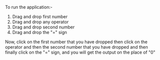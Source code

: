 To run the application:-
1. Drag and drop first number
2. Drag and drop any operator
3. Drag and drop second number
4. Drag and drop the "=" sign

Now, click on the first number that you have dropped then click on the operator and then the second number that you have dropped and then finally click on the "=" sign, and you will get the output on the place of "0"
